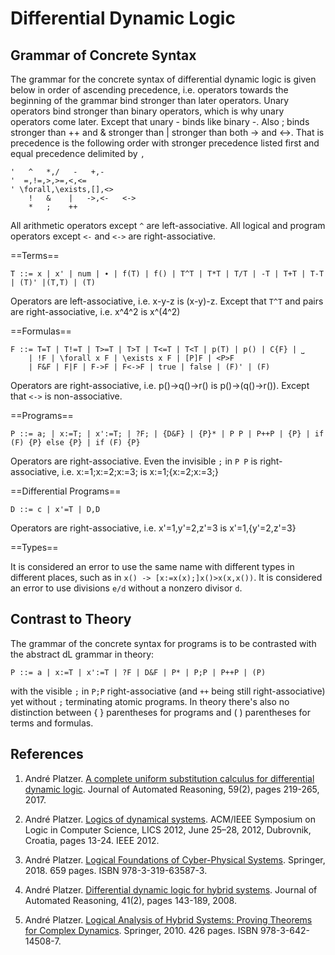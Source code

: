 ﻿Differential Dynamic Logic
==========================

Grammar of Concrete Syntax
--------------------------

The grammar for the concrete syntax of differential dynamic logic is given below in order of ascending precedence, i.e. operators towards the beginning of the grammar bind stronger than later operators. Unary operators bind stronger than binary operators, which is why unary operators come later. Except that unary - binds like binary -.  Also ; binds stronger than ++ and & stronger than | stronger than both -> and <->. That is precedence is the following order with stronger precedence listed first and equal precedence delimited by `,`

    '   ^   *,/   -   +,-
    '  =,!=,>,>=,<,<=
    ' \forall,\exists,[],<>
        !   &    |   ->,<-   <->
        *   ;    ++

All arithmetic operators except `^` are left-associative.
All logical and program operators except `<-` and `<->` are right-associative.

==Terms==

    T ::= x | x' | num | ∙ | f(T) | f() | T^T | T*T | T/T | -T | T+T | T-T | (T)' |(T,T) | (T) 

Operators are left-associative, i.e. x-y-z is (x-y)-z.
Except that `T^T` and pairs are right-associative, i.e. x^4^2 is x^(4^2)

==Formulas==

    F ::= T=T | T!=T | T>=T | T>T | T<=T | T<T | p(T) | p() | C{F} | ⎵
        | !F | \forall x F | \exists x F | [P]F | <P>F 
        | F&F | F|F | F->F | F<->F | true | false | (F)' | (F)

Operators are right-associative, i.e. p()->q()->r() is p()->(q()->r()).
Except that `<->` is non-associative.

==Programs==

    P ::= a; | x:=T; | x':=T; | ?F; | {D&F} | {P}* | P P | P++P | {P} | if (F) {P} else {P} | if (F) {P}

Operators are right-associative.
Even the invisible `;` in `P P` is right-associative, i.e. x:=1;x:=2;x:=3; is x:=1;{x:=2;x:=3;}

==Differential Programs==

    D ::= c | x'=T | D,D

Operators are right-associative, i.e. x'=1,y'=2,z'=3 is x'=1,{y'=2,z'=3}

==Types==

It is considered an error to use the same name with different types in different places, such as in `x() -> [x:=x(x);]x()>x(x,x())`.
It is considered an error to use divisions `e/d` without a nonzero divisor `d`.


Contrast to Theory
------------------

The grammar of the concrete syntax for programs is to be contrasted with the abstract dL grammar in theory:

    P ::= a | x:=T | x':=T | ?F | D&F | P* | P;P | P++P | (P)

with the visible `;` in `P;P` right-associative (and `++` being still right-associative) yet without `;` terminating atomic programs. In theory there's also no distinction between { } parentheses for programs and ( ) parentheses for terms and formulas.


References
----------

1. André Platzer.
[A complete uniform substitution calculus for differential dynamic logic](https://doi.org/10.1007/s10817-016-9385-1).
Journal of Automated Reasoning, 59(2), pages 219-265, 2017.

2. André Platzer.
[Logics of dynamical systems](https://doi.org/10.1109/LICS.2012.13).
ACM/IEEE Symposium on Logic in Computer Science, LICS 2012, June 25–28, 2012, Dubrovnik, Croatia, pages 13-24. IEEE 2012.

3. André Platzer.
[Logical Foundations of Cyber-Physical Systems](https://doi.org/10.1007/978-3-319-63588-0).
Springer, 2018. 659 pages. ISBN 978-3-319-63587-3.

4. André Platzer.
[Differential dynamic logic for hybrid systems](https://doi.org/10.1007/s10817-008-9103-8).
Journal of Automated Reasoning, 41(2), pages 143-189, 2008.

6. André Platzer.
[Logical Analysis of Hybrid Systems: Proving Theorems for Complex Dynamics](https://doi.org/10.1007/978-3-642-14509-4).
Springer, 2010. 426 pages. ISBN 978-3-642-14508-7. 
